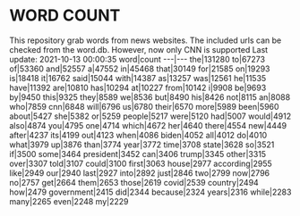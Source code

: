 # WORD COUNT
This repository grab words from news websites. The included urls can be checked from the word.db.
However, now only CNN is supported
Last update: 2021-10-13 00:00:35
word|count
---|---
the|131280
to|67273
of|53360
and|52557
a|47552
in|45468
that|30149
for|21585
on|19293
is|18418
it|16762
said|15044
with|14387
as|13257
was|12561
he|11535
have|11392
are|10810
has|10294
at|10227
from|10142
i|9908
be|9693
by|9450
this|9325
they|8589
we|8536
but|8490
his|8426
not|8115
an|8088
who|7859
cnn|6848
will|6796
us|6780
their|6570
more|5989
been|5960
about|5427
she|5382
or|5259
people|5217
were|5120
had|5007
would|4912
also|4874
you|4795
one|4714
which|4672
her|4640
there|4554
new|4449
after|4237
its|4199
out|4123
when|4086
biden|4052
all|4012
do|4010
what|3979
up|3876
than|3774
year|3772
time|3708
state|3628
so|3521
if|3500
some|3464
president|3452
can|3406
trump|3345
other|3315
over|3307
told|3107
could|3100
first|3063
house|2977
according|2955
like|2949
our|2940
last|2927
into|2892
just|2846
two|2799
now|2796
no|2757
get|2664
them|2653
those|2619
covid|2539
country|2494
how|2479
government|2415
did|2344
because|2324
years|2316
while|2283
many|2265
even|2248
my|2229
